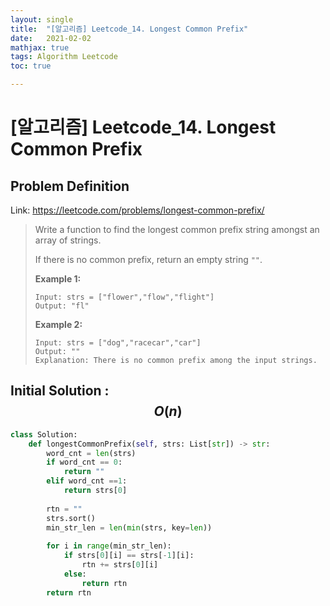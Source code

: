 ```yaml
---
layout: single
title:  "[알고리즘] Leetcode_14. Longest Common Prefix"
date:   2021-02-02
mathjax: true
tags: Algorithm Leetcode
toc: true

---
```


# [알고리즘] Leetcode_14. Longest Common Prefix

## Problem Definition

Link: https://leetcode.com/problems/longest-common-prefix/

 > Write a function to find the longest common prefix string amongst an array of strings.
 >
 > If there is no common prefix, return an empty string `""`.
 >
 >  
 >
 > **Example 1:**
 >
 > ```
 > Input: strs = ["flower","flow","flight"]
 > Output: "fl"
 > ```
 >
 > **Example 2:**
 >
 > ```
 > Input: strs = ["dog","racecar","car"]
 > Output: ""
 > Explanation: There is no common prefix among the input strings.
 > ```

## Initial Solution : $$O(n)$$

```python
class Solution:
    def longestCommonPrefix(self, strs: List[str]) -> str:
        word_cnt = len(strs)
        if word_cnt == 0:
            return ""
        elif word_cnt ==1:
            return strs[0]
        
        rtn = ""
        strs.sort()
        min_str_len = len(min(strs, key=len))
        
        for i in range(min_str_len):
            if strs[0][i] == strs[-1][i]:
                rtn += strs[0][i]
            else:
                return rtn
        return rtn
```

